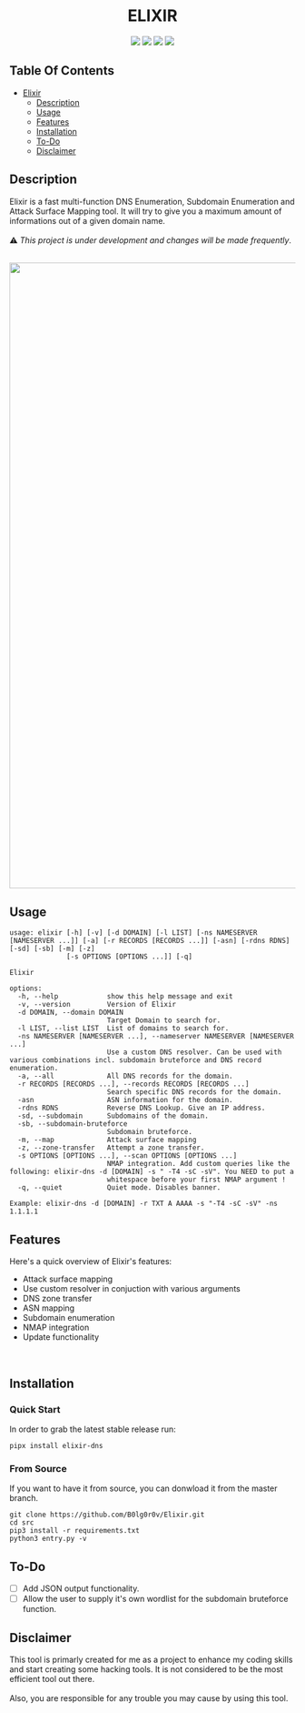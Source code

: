 <div align="center">
      <h1>ELIXIR</h1>     
</div>
<p align="center">
     <img src="https://img.shields.io/pypi/pyversions/elixir-dns">
     <img src="https://img.shields.io/github/v/release/b0lg0r0v/elixir">
     <img src="https://img.shields.io/github/license/b0lg0r0v/elixir">
     <img src="https://img.shields.io/twitter/follow/b0lg0r0v">
</p>



## Table Of Contents

- [Elixir](#elixir)
  * [Description](#description)
  * [Usage](#usage)
  * [Features](#features)
  * [Installation](#installation)
  * [To-Do](#to-do)
  * [Disclaimer](#disclaimer)

## Description
Elixir is a fast multi-function DNS Enumeration, Subdomain Enumeration and Attack Surface Mapping tool. It will try to give you a maximum amount of informations out of a given domain name. <br><br>:warning: *This project is under development and changes will be made frequently*.<br> 
<br>
<p align="center">
  <img width="1100" alt="image" src="https://github.com/B0lg0r0v/Elixir/assets/115954804/f96bde82-989d-4657-af37-cd4974bed95f">

</p>

## Usage

```
usage: elixir [-h] [-v] [-d DOMAIN] [-l LIST] [-ns NAMESERVER [NAMESERVER ...]] [-a] [-r RECORDS [RECORDS ...]] [-asn] [-rdns RDNS] [-sd] [-sb] [-m] [-z]
              [-s OPTIONS [OPTIONS ...]] [-q]

Elixir

options:
  -h, --help            show this help message and exit
  -v, --version         Version of Elixir
  -d DOMAIN, --domain DOMAIN
                        Target Domain to search for.
  -l LIST, --list LIST  List of domains to search for.
  -ns NAMESERVER [NAMESERVER ...], --nameserver NAMESERVER [NAMESERVER ...]
                        Use a custom DNS resolver. Can be used with various combinations incl. subdomain bruteforce and DNS record enumeration.
  -a, --all             All DNS records for the domain.
  -r RECORDS [RECORDS ...], --records RECORDS [RECORDS ...]
                        Search specific DNS records for the domain.
  -asn                  ASN information for the domain.
  -rdns RDNS            Reverse DNS Lookup. Give an IP address.
  -sd, --subdomain      Subdomains of the domain.
  -sb, --subdomain-bruteforce
                        Subdomain bruteforce.
  -m, --map             Attack surface mapping
  -z, --zone-transfer   Attempt a zone transfer.
  -s OPTIONS [OPTIONS ...], --scan OPTIONS [OPTIONS ...]
                        NMAP integration. Add custom queries like the following: elixir-dns -d [DOMAIN] -s " -T4 -sC -sV". You NEED to put a
                        whitespace before your first NMAP argument !
  -q, --quiet           Quiet mode. Disables banner.

Example: elixir-dns -d [DOMAIN] -r TXT A AAAA -s "-T4 -sC -sV" -ns 1.1.1.1
```

## Features
Here's a quick overview of Elixir's features:
  - Attack surface mapping
  - Use custom resolver in conjuction with various arguments
  - DNS zone transfer
  - ASN mapping
  - Subdomain enumeration
  - NMAP integration
  - Update functionality
<br>

## Installation

### Quick Start

In order to grab the latest stable release run:

```
pipx install elixir-dns
```

### From Source

If you want to have it from source, you can donwload it from the master branch.

```
git clone https://github.com/B0lg0r0v/Elixir.git
cd src
pip3 install -r requirements.txt
python3 entry.py -v
```

## To-Do

- [ ] Add JSON output functionality.
- [ ] Allow the user to supply it's own wordlist for the subdomain bruteforce function.

## Disclaimer

This tool is primarly created for me as a project to enhance my coding skills and start creating some hacking tools. It is not considered to be the most efficient tool out there.<br><br>
Also, you are responsible for any trouble you may cause by using this tool.
